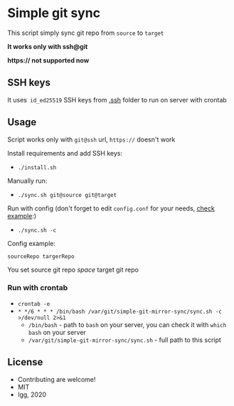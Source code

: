 # Simple git sync

This script simply sync git repo from `source` to `target`

**It works only with ssh@git**

**https:// not supported now**

## SSH keys

It uses` id_ed25519` SSH keys from [.ssh](./.ssh) folder to run on server with crontab

## Usage

Script works only with `git@ssh` url, `https://` doesn't work

Install requirements and add SSH keys:
* `./install.sh`

Manually run:
* `./sync.sh git@source git@target`

Run with config (don't forget to edit `config.conf` for your needs, [check example](./config-sample.conf):)
* `./sync.sh -c`

Config example:
```
sourceRepo targerRepo
```

You set source git repo _space_ target git repo

### Run with crontab

* `crontab -e`
* `* */6 * * * /bin/bash /var/git/simple-git-mirror-sync/sync.sh -c >/dev/null 2>&1`
    * `/bin/bash` - path to `bash` on your server, you can check it with `which bash` on your server
    * `/var/git/simple-git-mirror-sync/sync.sh` - full path to this script

## License

* Contributing are welcome!
* MIT
* lgg, 2020

